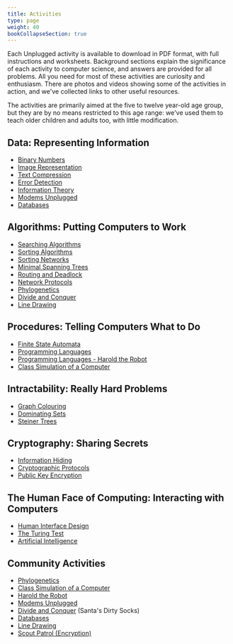 ```yaml
---
title: Activities
type: page
weight: 40
bookCollapseSection: true
---
```


Each Unplugged activity is available to download in PDF format, with full instructions and worksheets.
Background sections explain the significance of each activity to computer science, and answers are provided for all problems.
All you need for most of these activities are curiosity and enthusiasm.
There are photos and videos showing some of the activities in action, and we've collected links to other useful resources.


The activities are primarily aimed at the five to twelve year-old age group, but they are by no means restricted to this age range: we've used them to teach older children and adults too, with little modification.

## Data: Representing Information

- [Binary Numbers](/activities/binary-numbers/)
- [Image Representation](/activities/image-representation/)
- [Text Compression](/activities/text-compression/)
- [Error Detection](/activities/error-detection/)
- [Information Theory](/activities/information-theory/)
- [Modems Unplugged](/activities/modems-unplugged-2/)
- [Databases](/activities/databases/)

## Algorithms: Putting Computers to Work

- [Searching Algorithms](/activities/searching-algorithms/)
- [Sorting Algorithms](/activities/sorting-algorithms/)
- [Sorting Networks](/activities/sorting-networks/)
- [Minimal Spanning Trees](/activities/minimal-spanning-trees/)
- [Routing and Deadlock](/activities/routing-and-deadlock/)
- [Network Protocols](/activities/network-protocols/)
- [Phylogenetics](/activities/phylogenetics/)
- [Divide and Conquer](/activities/divideandconquer/)
- [Line Drawing](/activities/line-drawing/)

## Procedures: Telling Computers What to Do

- [Finite State Automata](/activities/finite-state-automata/)
- [Programming Languages](/activities/programming-languages/)
- [Programming Languages - Harold the Robot](/activities/harold-the-robot/)
- [Class Simulation of a Computer](/activities/class-simulation-computer-unfinished/)

## Intractability: Really Hard Problems

- [Graph Colouring](/activities/graph-colouring/)
- [Dominating Sets](/activities/dominating-sets/)
- [Steiner Trees](/activities/steiner-trees/)

## Cryptography: Sharing Secrets

- [Information Hiding](/activities/information-hiding/)
- [Cryptographic Protocols](/activities/cryptographic-protocols/)
- [Public Key Encryption](/activities/public-key-encryption/)

## The Human Face of Computing: Interacting with Computers

- [Human Interface Design](/activities/human-interface-design/)
- [The Turing Test](/activities/the-turing-test/)
- [Artificial Intelligence](/activities/artificial-intelligence/)

## Community Activities

- [Phylogenetics](/activities/community-activities/phylogenetics/)
- [Class Simulation of a Computer](/activities/community-activities/class-simulation-computer-unfinished/)
- [Harold the Robot](/activities/community-activities/harold-the-robot-2/)
- [Modems Unplugged](/activities/community-activities/modems-unplugged-2/)
- [Divide and Conquer](/activities/community-activities/divideandconquer/) (Santa's Dirty Socks)
- [Databases](/activities/community-activities/databases/)
- [Line Drawing](/activities/community-activities/line-drawing/)
- [Scout Patrol (Encryption)](/activities/community-activities/scout-patrol-encryption/)
